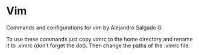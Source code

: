 # Vim
Commands and configurations for vim by Alejandro Salgado G

To use these commands just copy vimrc to the home directory and rename it to
.vimrc (don't forget the dot). Then change the paths of the .vimrc file.
